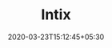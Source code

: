 ---
title: "Intix"
image: /images/websites/intix-port.jpg
tags: ["websites"]
description: "https://intix.netlify.com/"
date: 2020-03-23T15:12:45+05:30
draft: false
---